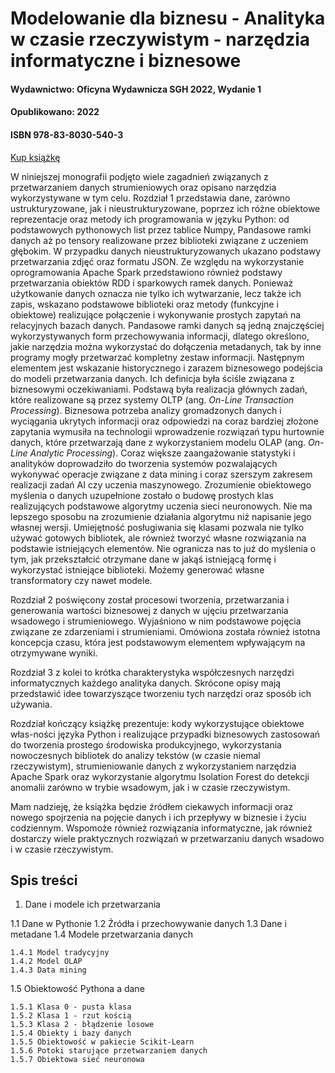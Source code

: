 
# Modelowanie dla biznesu - Analityka w czasie rzeczywistym - narzędzia informatyczne i biznesowe
#### Wydawnictwo:  Oficyna Wydawnicza SGH 2022, Wydanie 1
#### Opublikowano:  2022
#### ISBN  978-83-8030-540-3

[Kup książkę](https://sklep.sgh.waw.pl/pl/products/modelowanie-dla-biznesu-analityka-w-czasie-rzeczywistym-narzedzia-informatyczne-i-biznesowe-3620.html?query_id=1)


W niniejszej monografii podjęto wiele zagadnień związanych z przetwarzaniem danych strumieniowych oraz opisano narzędzia wykorzystywane w tym celu. 
Rozdział 1 przedstawia dane, zarówno ustrukturyzowane, jak i nieustrukturyzowane, poprzez ich różne obiektowe reprezentacje oraz metody ich programowania w języku Python: od podstawowych pythonowych list przez tablice Numpy, Pandasowe ramki danych aż po tensory realizowane przez biblioteki związane z uczeniem głębokim. 
W przypadku danych nieustrukturyzowanych ukazano podstawy przetwarzania zdjęć oraz formatu JSON. 
Ze względu na wykorzystanie oprogramowania Apache Spark przedstawiono również podstawy przetwarzania obiektów RDD i sparkowych ramek danych. 
Ponieważ użytkowanie danych oznacza nie tylko ich wytwarzanie, lecz także ich zapis, wskazano podstawowe biblioteki oraz metody (funkcyjne i obiektowe) realizujące połączenie i wykonywanie prostych zapytań na relacyjnych bazach danych. 
Pandasowe ramki danych są jedną znajczęściej wykorzystywanych form przechowywania informacji, dlatego określono, jakie narzędzia można wykorzystać do dołączenia metadanych, tak by inne programy mogły przetwarzać kompletny zestaw informacji. 
Następnym elementem jest wskazanie historycznego i zarazem biznesowego podejścia do modeli przetwarzania danych. 
Ich definicja była ściśle związana z biznesowymi oczekiwaniami. 
Podstawą była realizacja głównych zadań, które realizowane są przez systemy OLTP (ang. _On-Line Transaction Processing_).
Biznesowa potrzeba analizy gromadzonych danych i wyciągania ukrytych informacji oraz odpowiedzi na coraz bardziej złożone zapytania wymusiła na technologii wprowadzenie rozwiązań typu hurtownie danych, które przetwarzają dane z wykorzystaniem modelu OLAP (ang. _On-Line Analytic Processing_). 
Coraz większe zaangażowanie statystyki i analityków doprowadziło do tworzenia systemów pozwalających wykonywać operacje związane z data mining i coraz szerszym zakresem realizacji zadań AI czy uczenia maszynowego.
Zrozumienie obiektowego myślenia o danych uzupełnione zostało o budowę prostych klas realizujących podstawowe algorytmy uczenia sieci neuronowych.
Nie ma lepszego sposobu na zrozumienie działania algorytmu niż napisanie jego własnej wersji. 
Umiejętność posługiwania się klasami pozwala nie tylko używać gotowych bibliotek, ale również tworzyć własne rozwiązania na podstawie istniejących elementów. 
Nie ogranicza nas to już do myślenia o tym, jak przekształcić otrzymane dane w jakąś istniejącą formę i wykorzystać istniejące biblioteki. 
Możemy generować własne transformatory czy nawet modele.

Rozdział 2 poświęcony został procesowi tworzenia, przetwarzania i generowania wartości biznesowej z danych w ujęciu przetwarzania wsadowego i strumieniowego. 
Wyjaśniono w nim podstawowe pojęcia związane ze zdarzeniami i strumieniami. 
Omówiona została również istotna koncepcja czasu, która jest podstawowym elementem wpływającym na otrzymywane wyniki. 

Rozdział 3 z kolei to krótka charakterystyka współczesnych narzędzi informatycznych każdego analityka danych. 
Skrócone opisy mają przedstawić idee towarzyszące tworzeniu tych narzędzi oraz sposób ich używania. 

Rozdział kończący książkę prezentuje: kody wykorzystujące obiektowe włas\-ności języka Python i realizujące przypadki biznesowych zastosowań do tworzenia prostego środowiska produkcyjnego, wykorzystania nowoczesnych bibliotek do analizy tekstów (w czasie niemal rzeczywistym), strumieniowanie danych z wykorzystaniem narzędzia Apache Spark oraz wykorzystanie algorytmu Isolation Forest do detekcji anomalii zarówno w trybie wsadowym, jak i w czasie rzeczywistym.  

Mam nadzieję, że książka będzie źródłem ciekawych informacji oraz nowego spojrzenia na pojęcie danych i ich przepływy w biznesie i życiu codziennym. 
Wspomoże również rozwiązania informatyczne, jak również dostarczy wiele praktycznych rozwiązań w przetwarzaniu danych wsadowo i w czasie rzeczywistym.

## Spis treści


1. Dane i modele ich przetwarzania

  1.1 Dane w Pythonie
  1.2 Źródła i przechowywanie danych
  1.3 Dane i metadane
  1.4 Modele przetwarzania danych
  
    1.4.1 Model tradycyjny
    1.4.2 Model OLAP
    1.4.3 Data mining
    
  1.5 Obiektowość Pythona a dane
  
    1.5.1 Klasa 0 - pusta klasa
    1.5.2 Klasa 1 - rzut kością
    1.5.3 Klasa 2 - błądzenie losowe
    1.5.4 Obiekty i bazy danych
    1.5.5 Obiektowość w pakiecie Scikit-Learn
    1.5.6 Potoki starujące przetwarzaniem danych
    1.5.7 Obiektowa sieć neuronowa
  
